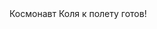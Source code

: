 <html lang="ru">
    <head>
        <title>Мой первый проект </title> 
        <meta charset="utf-8">
        <meta name="viewport" content="idth device-width">
        <meta name="description" content="Сайт про космические путешевстивия">
        <meta name="keywords" content="МКС,международная космитическая станция, космос,астронавты">
        <link rel="stelesheet" href= "/style/main.css">
    </head>
    <body>
        <hl>Космонавт Коля к полету готов!</hl>
    </body>
 <html>
    
